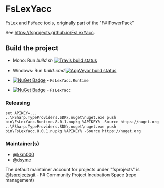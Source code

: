 FsLexYacc
=======================

FsLex and FsYacc tools, originally part of the "F# PowerPack"

See https://fsprojects.github.io/FsLexYacc.

Build the project
-----------------

* Mono: Run *build.sh*  [![Travis build status](https://travis-ci.org/fsprojects/FsLexYacc.svg)](https://travis-ci.org/fsprojects/FsLexYacc)
* Windows: Run *build.cmd* [![AppVeyor build status](https://ci.appveyor.com/api/projects/status/061nqkynrysnyiv7)](https://ci.appveyor.com/project/fsgit/fslexyacc)

* [![NuGet Badge](https://buildstats.info/nuget/FsLexYacc.Runtime)](https://www.nuget.org/packages/FsLexYacc.Runtime) - `FsLexYacc.Runtime`
* [![NuGet Badge](https://buildstats.info/nuget/FsLexYacc)](https://www.nuget.org/packages/FsLexYacc) - `FsLexYacc`

### Releasing

    set APIKEY=...
    ..\FSharp.TypeProviders.SDK\.nuget\nuget.exe push bin\FsLexYacc.Runtime.8.0.1.nupkg %APIKEY% -Source https://nuget.org
    ..\FSharp.TypeProviders.SDK\.nuget\nuget.exe push bin\FsLexYacc.8.0.1.nupkg %APIKEY% -Source https://nuget.org

### Maintainer(s)

- [@kkm000](https://github.com/kkm000)
- [@dsyme](https://github.com/dsyme)

The default maintainer account for projects under "fsprojects" is [@fsprojectsgit](https://github.com/fsprojectsgit) - F# Community Project Incubation Space (repo management)

